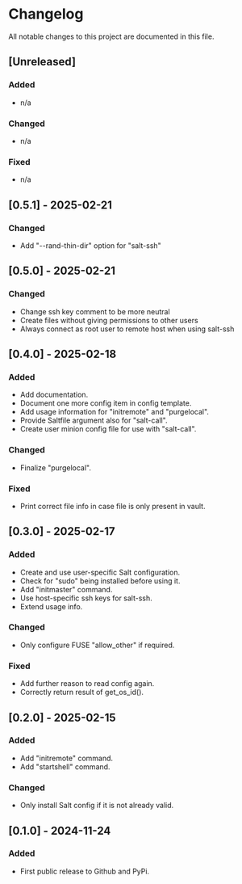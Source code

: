 # Changelog

All notable changes to this project are documented in this file.

## [Unreleased]

### Added

- n/a

### Changed

- n/a

### Fixed

- n/a

## [0.5.1] - 2025-02-21

### Changed

- Add "--rand-thin-dir" option for "salt-ssh"

## [0.5.0] - 2025-02-21

### Changed

- Change ssh key comment to be more neutral
- Create files without giving permissions to other users
- Always connect as root user to remote host when using salt-ssh

## [0.4.0] - 2025-02-18

### Added

- Add documentation.
- Document one more config item in config template.
- Add usage information for "initremote" and "purgelocal".
- Provide Saltfile argument also for "salt-call".
- Create user minion config file for use with "salt-call".

### Changed

- Finalize "purgelocal".

### Fixed

- Print correct file info in case file is only present in vault.

## [0.3.0] - 2025-02-17

### Added

- Create and use user-specific Salt configuration.
- Check for "sudo" being installed before using it.
- Add "initmaster" command.
- Use host-specific ssh keys for salt-ssh.
- Extend usage info.

### Changed

- Only configure FUSE "allow_other" if required.

### Fixed

- Add further reason to read config again.
- Correctly return result of get_os_id().

## [0.2.0] - 2025-02-15

### Added

- Add "initremote" command.
- Add "startshell" command.

### Changed

- Only install Salt config if it is not already valid.

## [0.1.0] - 2024-11-24

### Added

- First public release to Github and PyPi.
